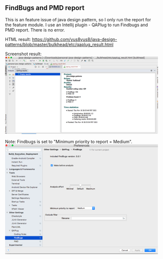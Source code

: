## FindBugs and PMD report

This is an feature issue of java design pattern, so I only run the report for the feature module.
I use an Intellij plugin - QAPlug to run Findbugs and PMD report.
There is no error.

HTML result: https://github.com/yus8yus8/java-design-patterns/blob/master/bulkhead/etc/qaplug_result.html

Screenshot result:
![alt text](qaplug_result_screenshot.png "FindBugs and PMD report screenshot")

Note: Findbugs is set to "Minimum priority to report = Medium".
![alt text](FindBugsSetting.png "FindBugs Setting")